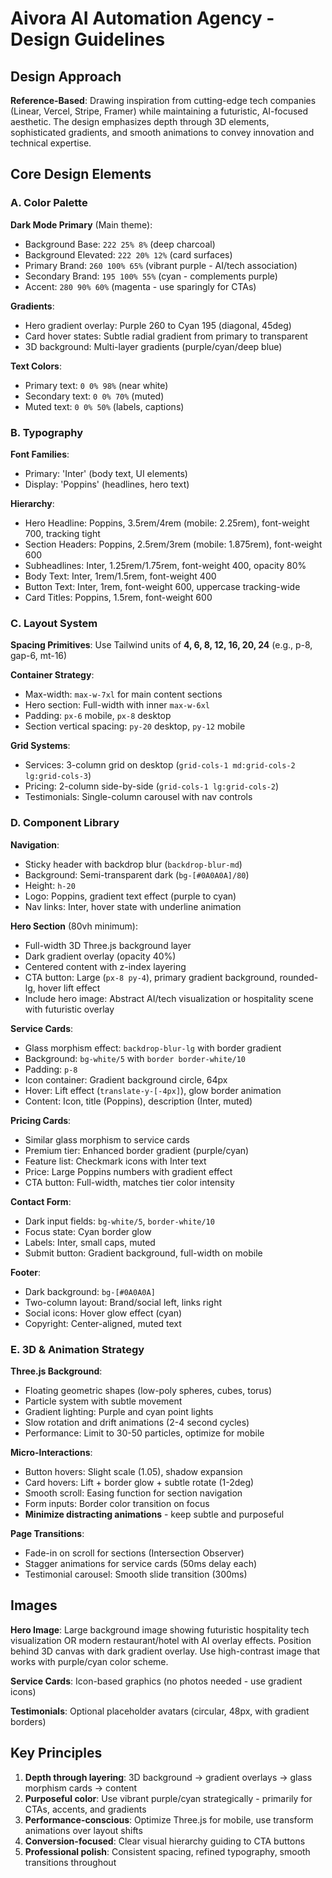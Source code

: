 # Aivora AI Automation Agency - Design Guidelines

## Design Approach
**Reference-Based**: Drawing inspiration from cutting-edge tech companies (Linear, Vercel, Stripe, Framer) while maintaining a futuristic, AI-focused aesthetic. The design emphasizes depth through 3D elements, sophisticated gradients, and smooth animations to convey innovation and technical expertise.

## Core Design Elements

### A. Color Palette

**Dark Mode Primary** (Main theme):
- Background Base: `222 25% 8%` (deep charcoal)
- Background Elevated: `222 20% 12%` (card surfaces)
- Primary Brand: `260 100% 65%` (vibrant purple - AI/tech association)
- Secondary Brand: `195 100% 55%` (cyan - complements purple)
- Accent: `280 90% 60%` (magenta - use sparingly for CTAs)

**Gradients**:
- Hero gradient overlay: Purple 260 to Cyan 195 (diagonal, 45deg)
- Card hover states: Subtle radial gradient from primary to transparent
- 3D background: Multi-layer gradients (purple/cyan/deep blue)

**Text Colors**:
- Primary text: `0 0% 98%` (near white)
- Secondary text: `0 0% 70%` (muted)
- Muted text: `0 0% 50%` (labels, captions)

### B. Typography

**Font Families**:
- Primary: 'Inter' (body text, UI elements)
- Display: 'Poppins' (headlines, hero text)

**Hierarchy**:
- Hero Headline: Poppins, 3.5rem/4rem (mobile: 2.25rem), font-weight 700, tracking tight
- Section Headers: Poppins, 2.5rem/3rem (mobile: 1.875rem), font-weight 600
- Subheadlines: Inter, 1.25rem/1.75rem, font-weight 400, opacity 80%
- Body Text: Inter, 1rem/1.5rem, font-weight 400
- Button Text: Inter, 1rem, font-weight 600, uppercase tracking-wide
- Card Titles: Poppins, 1.5rem, font-weight 600

### C. Layout System

**Spacing Primitives**: Use Tailwind units of **4, 6, 8, 12, 16, 20, 24** (e.g., p-8, gap-6, mt-16)

**Container Strategy**:
- Max-width: `max-w-7xl` for main content sections
- Hero section: Full-width with inner `max-w-6xl`
- Padding: `px-6` mobile, `px-8` desktop
- Section vertical spacing: `py-20` desktop, `py-12` mobile

**Grid Systems**:
- Services: 3-column grid on desktop (`grid-cols-1 md:grid-cols-2 lg:grid-cols-3`)
- Pricing: 2-column side-by-side (`grid-cols-1 lg:grid-cols-2`)
- Testimonials: Single-column carousel with nav controls

### D. Component Library

**Navigation**:
- Sticky header with backdrop blur (`backdrop-blur-md`)
- Background: Semi-transparent dark (`bg-[#0A0A0A]/80`)
- Height: `h-20`
- Logo: Poppins, gradient text effect (purple to cyan)
- Nav links: Inter, hover state with underline animation

**Hero Section** (80vh minimum):
- Full-width 3D Three.js background layer
- Dark gradient overlay (opacity 40%)
- Centered content with z-index layering
- CTA button: Large (`px-8 py-4`), primary gradient background, rounded-lg, hover lift effect
- Include hero image: Abstract AI/tech visualization or hospitality scene with futuristic overlay

**Service Cards**:
- Glass morphism effect: `backdrop-blur-lg` with border gradient
- Background: `bg-white/5` with `border border-white/10`
- Padding: `p-8`
- Icon container: Gradient background circle, 64px
- Hover: Lift effect (`translate-y-[-4px]`), glow border animation
- Content: Icon, title (Poppins), description (Inter, muted)

**Pricing Cards**:
- Similar glass morphism to service cards
- Premium tier: Enhanced border gradient (purple/cyan)
- Feature list: Checkmark icons with Inter text
- Price: Large Poppins numbers with gradient effect
- CTA button: Full-width, matches tier color intensity

**Contact Form**:
- Dark input fields: `bg-white/5`, `border-white/10`
- Focus state: Cyan border glow
- Labels: Inter, small caps, muted
- Submit button: Gradient background, full-width on mobile

**Footer**:
- Dark background: `bg-[#0A0A0A]`
- Two-column layout: Brand/social left, links right
- Social icons: Hover glow effect (cyan)
- Copyright: Center-aligned, muted text

### E. 3D & Animation Strategy

**Three.js Background**:
- Floating geometric shapes (low-poly spheres, cubes, torus)
- Particle system with subtle movement
- Gradient lighting: Purple and cyan point lights
- Slow rotation and drift animations (2-4 second cycles)
- Performance: Limit to 30-50 particles, optimize for mobile

**Micro-Interactions**:
- Button hovers: Slight scale (1.05), shadow expansion
- Card hovers: Lift + border glow + subtle rotate (1-2deg)
- Smooth scroll: Easing function for section navigation
- Form inputs: Border color transition on focus
- **Minimize distracting animations** - keep subtle and purposeful

**Page Transitions**:
- Fade-in on scroll for sections (Intersection Observer)
- Stagger animations for service cards (50ms delay each)
- Testimonial carousel: Smooth slide transition (300ms)

## Images

**Hero Image**: Large background image showing futuristic hospitality tech visualization OR modern restaurant/hotel with AI overlay effects. Position behind 3D canvas with dark gradient overlay. Use high-contrast image that works with purple/cyan color scheme.

**Service Cards**: Icon-based graphics (no photos needed - use gradient icons)

**Testimonials**: Optional placeholder avatars (circular, 48px, with gradient borders)

## Key Principles

1. **Depth through layering**: 3D background → gradient overlays → glass morphism cards → content
2. **Purposeful color**: Use vibrant purple/cyan strategically - primarily for CTAs, accents, and gradients
3. **Performance-conscious**: Optimize Three.js for mobile, use transform animations over layout shifts
4. **Conversion-focused**: Clear visual hierarchy guiding to CTA buttons
5. **Professional polish**: Consistent spacing, refined typography, smooth transitions throughout